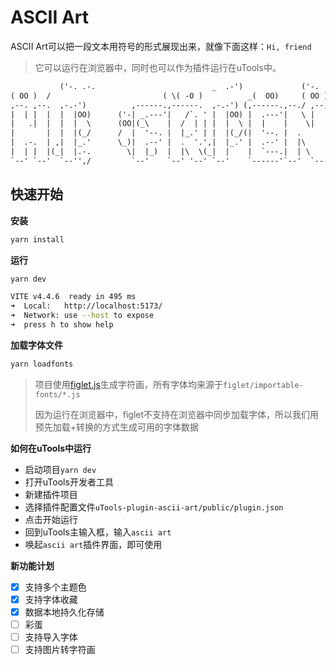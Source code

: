# ASCII Art

ASCII Art可以把一段文本用符号的形式展现出来，就像下面这样：`Hi, friend`

> 它可以运行在浏览器中，同时也可以作为插件运行在uTools中。

```html
           ('-. .-.                          _  .-')             ('-.       .-') _  _ .-') _   
( OO )  /                         ( \( -O )          _(  OO)     ( OO ) )( (  OO) )  
,--. ,--.  ,-.-')          ,------.,------.  ,-.-') (,------.,--./ ,--,'  \     .'_  
|  | |  |  |  |OO)      ('-| _.---'|   /`. ' |  |OO) |  .---'|   \ |  |\  ,`'--..._) 
|   .|  |  |  |  \      (OO|(_\    |  /  | | |  |  \ |  |    |    \|  | ) |  |  \  ' 
|       |  |  |(_/      /  |  '--. |  |_.' | |  |(_/(|  '--. |  .     |/  |  |   ' | 
|  .-.  | ,|  |_.'      \_)|  .--' |  .  '.',|  |_.' |  .--' |  |\    |   |  |   / : 
|  | |  |(_|  |.-.        \|  |_)  |  |\  \(_|  |    |  `---.|  | \   |   |  '--'  / 
`--' `--'  `--'',/         `--'    `--' '--' `--'    `------'`--'  `--'   `-------'  
```

## 快速开始

**安装**

```sh
yarn install
```

**运行**

```sh
yarn dev

VITE v4.4.6  ready in 495 ms
➜  Local:   http://localhost:5173/
➜  Network: use --host to expose
➜  press h to show help

```

**加载字体文件**

```sh
yarn loadfonts
```

> 项目使用[figlet.js](https://github.com/patorjk/figlet.js)生成字符画，所有字体均来源于`figlet/importable-fonts/*.js`
> 
> 因为运行在浏览器中，figlet不支持在浏览器中同步加载字体，所以我们用预先加载+转换的方式生成可用的字体数据

**如何在uTools中运行**

- 启动项目`yarn dev`
- 打开uTools开发者工具
- 新建插件项目
- 选择插件配置文件`uTools-plugin-ascii-art/public/plugin.json`
- 点击开始运行
- 回到uTools主输入框，输入`ascii art`
- 唤起`ascii art`插件界面，即可使用

**新功能计划**

- [x] 支持多个主题色
- [x] 支持字体收藏
- [x] 数据本地持久化存储 
- [ ] 彩蛋
- [ ] 支持导入字体
- [ ] 支持图片转字符画
